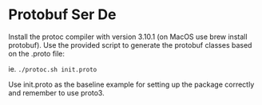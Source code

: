 # Protobuf Ser De

Install the protoc compiler with version 3.10.1 (on MacOS use brew install protobuf).
Use the provided script to generate the protobuf classes based on the .proto file:

ie. `./protoc.sh init.proto`

Use init.proto as the baseline example for setting up the package correctly and remember to use proto3. 

